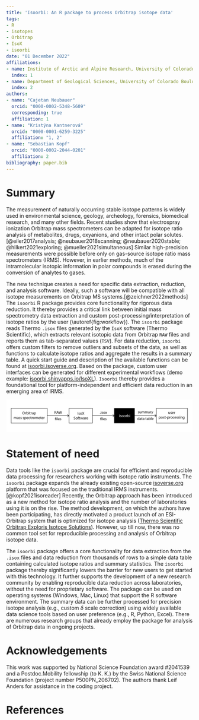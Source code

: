 ```yaml
---
title: 'Isoorbi: An R package to process Orbitrap isotope data'
tags:
- R
- isotopes
- Orbitrap
- IsoX
- isoorbi
date: "01 December 2022"
affiliations:
- name: Institute of Arctic and Alpine Research, University of Colorado Boulder, Colorado, USA
  index: 1
- name: Department of Geological Sciences, University of Colorado Boulder, Colorado, USA
  index: 2
authors:
- name: "Cajetan Neubauer"
  orcid: "0000-0002-5348-5609"
  corresponding: true
  affiliation: 1
- name: "Kristýna Kantnerová"
  orcid: "0000-0001-6259-3225"
  affiliation: "1, 2"
- name: "Sebastian Kopf"
  orcid: "0000-0002-2044-0201"
  affiliation: 2
bibliography: paper.bib
---
```


# Summary

The measurement of naturally occurring stable isotope patterns is widely used in environmental science, geology, archeology, forensics, biomedical research, and many other fields. Recent studies show that electrospray ionization Orbitrap mass spectrometers can be adapted for isotope ratio analysis of metabolites, drugs, oxyanions, and other intact polar solutes.[@eiler2017analysis; @neubauer2018scanning; @neubauer2020stable; @hilkert2021exploring; @mueller2021simultaneous] Similar high-precision measurements were possible before only on gas-source isotope ratio mass spectrometers (IRMS). However, in earlier methods, much of the intramolecular isotopic information in polar compounds is erased during the conversion of analytes to gases.

The new technique creates a need for specific data extraction, reduction, and analysis software. Ideally, such a software will be compatible with all isotope measurements on Orbitrap MS systems.[@zeichner2022methods] The `isoorbi` R package provides core functionality for rigorous data reduction. It thereby provides a critical link between initial mass spectrometry data extraction and custom post-processing/interpretation of isotope ratios by the user (\autoref{fig:workflow}).  The `isoorbi` package reads Thermo `.isox` files generated by the `IsoX` software (Thermo Scientific), which extracts relevant isotopic data from Orbitrap `RAW` files and reports them as tab-separated values (`TSV`). For data reduction, `isoorbi` offers custom filters to remove outliers and subsets of the data, as well as functions to calculate isotope ratios and aggregate the results in a summary table. A quick start guide and description of the available functions can be found at [isoorbi.isoverse.org](https://isoorbi.isoverse.org/index.html). Based on the package, custom user interfaces can be generated for different experimental workflows (demo example: [isoorbi.shinyapps.io/IsoXL](https://isoorbi.shinyapps.io/IsoXL)). `Isoorbi` thereby provides a foundational tool for platform-independent and efficient data reduction in an emerging area of IRMS.

![Workflow of data processing.\label{fig:workflow}](figure_01.png)

# Statement of need

Data tools like the `isoorbi` package are crucial for efficient and reproducible data processing for researchers working with isotope ratio instruments. The `isoorbi` package expands the already existing open-source [isoverse.org](https://www.isoverse.org/) platform that was focused on the traditional IRMS instruments.[@kopf2021isoreader] Recently, the Orbitrap approach has been introduced as a new method for isotope ratio analysis and the number of laboratories using it is on the rise. The method development, on which the authors have been participating, has directly motivated a product launch of an ESI-Orbitrap system that is optimized for isotope analysis ([Thermo Scientific Orbitrap Exploris Isotope Solutions](https://thermofisher.com/orbitrap-for-isotopes)). However, up till now, there was no common tool set for reproducible processing and analysis of Orbitrap isotope data. 

The `isoorbi` package offers a core functionality for data extraction from the `.isox` files and data reduction from thousands of rows to a simple data table containing calculated isotope ratios and summary statistics. The `isoorbi` package thereby significantly lowers the barrier for new users to get started with this technology. It further supports the development of a new research community by enabling reproducible data reduction across laboratories, without the need for proprietary software. The package can be used on operating systems (Windows, Mac, Linux) that support the R software environment. The summary data can be further processed for precision isotope analysis (e.g., custom $\delta$ scale correction) using widely available data science tools based on user preference (e.g., R, Python, Excel). There are numerous research groups that already employ the package for analysis of Orbitrap data in ongoing projects.

# Acknowledgements

This work was supported by National Science Foundation award #2041539 and a Postdoc.Mobility fellowship (to K. K.) by the Swiss National Science Foundation (project number P500PN_206702). The authors thank Leif Anders for assistance in the coding project.

# References
